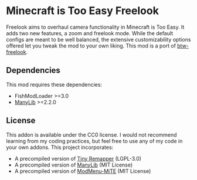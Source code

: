 # Minecraft is Too Easy Freelook
Freelook aims to overhaul camera functionality in Minecraft is Too Easy. It adds two new features, a zoom and freelook mode. While the default configs are meant to be well balanced, the extensive customizability options offered let you tweak the mod to your own liking. This mod is a port of [btw-freelook](https://github.com/jeffinitup/btw-freelook).

## Dependencies
This mod requires these dependencies:
- FishModLoader >=3.0
- [ManyLib](https://github.com/De6ris/ManyLib) >=2.2.0

## License
This addon is available under the CC0 license. I would not recommend learning from my coding practices, but feel free to use any of my code in your own addons.
This project incorporates:
* A precompiled version of [Tiny Remapper](https://github.com/FabricMC/tiny-remapper) (LGPL-3.0)
* A precompiled version of [ManyLib](https://github.com/De6ris/ManyLib) (MIT License)
* A precompiled version of [ModMenu-MiTE](https://github.com/De6ris/ModMenu-Mite) (MIT License)
